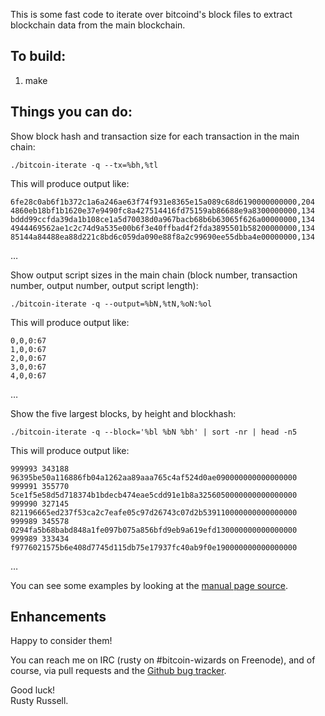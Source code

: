 This is some fast code to iterate over bitcoind's block files to
extract blockchain data from the main blockchain.

## To build:

1. make

## Things you can do:

Show block hash and transaction size for each transaction in the main chain:

	./bitcoin-iterate -q --tx=%bh,%tl

This will produce output like:

	6fe28c0ab6f1b372c1a6a246ae63f74f931e8365e15a089c68d6190000000000,204
	4860eb18bf1b1620e37e9490fc8a427514416fd75159ab86688e9a8300000000,134
	bddd99ccfda39da1b108ce1a5d70038d0a967bacb68b6b63065f626a00000000,134
	4944469562ae1c2c74d9a535e00b6f3e40ffbad4f2fda3895501b58200000000,134
	85144a84488ea88d221c8bd6c059da090e88f8a2c99690ee55dbba4e00000000,134
&hellip;

Show output script sizes in the main chain (block number, transaction
number, output number, output script length):

	./bitcoin-iterate -q --output=%bN,%tN,%oN:%ol

This will produce output like:

	0,0,0:67
	1,0,0:67
	2,0,0:67
	3,0,0:67
	4,0,0:67
&hellip;

Show the five largest blocks, by height and blockhash:

	./bitcoin-iterate -q --block='%bl %bN %bh' | sort -nr | head -n5

This will produce output like:

	999993 343188 96395be50a116886fb04a1262aa89aaa765c4af524d0ae090000000000000000
	999991 355770 5ce1f5e58d5d718374b1bdecb474eae5cdd91e1b8a3256050000000000000000
	999990 327145 821196665ed237f53ca2c7eafe05c97d26743c07d2b539110000000000000000
	999989 345578 0294fa5b68babd848a1fe097b075a856bfd9eb9a619efd130000000000000000
	999989 333434 f9776021575b6e408d7745d115db75e17937fc40ab9f0e190000000000000000
&hellip;

You can see some examples by looking at the [manual page source](https://github.com/rustyrussell/bitcoin-iterate/blob/master/doc/bitcoin-iterate.1.txt).

## Enhancements

Happy to consider them!

You can reach me on IRC (rusty on #bitcoin-wizards on Freenode), and
of course, via pull requests and the [Github bug
tracker](https://github.com/rustyrussell/bitcoin-iterate/issues).

Good luck!<br>
Rusty Russell.
